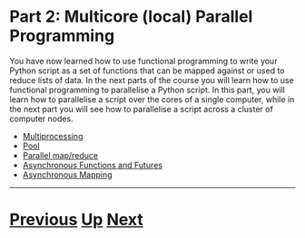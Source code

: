 # Part 2: Multicore (local) Parallel Programming

You have now learned how to use functional programming to write
your Python script as a set of functions that can be mapped
against or used to reduce lists of data. In the next parts of the 
course you will learn how to use functional programming
to parallelise a Python script. In this part, you will learn
how to parallelise a script over the cores of a single computer, 
while in the next part you will see how to parallelise a script
across a cluster of computer nodes.

 * [Multiprocessing](multiprocessing.md)
 * [Pool](pool_part2.md)
 * [Parallel map/reduce](mapreduce_part2.md)
 * [Asynchronous Functions and Futures](futures_part2.md)
 * [Asynchronous Mapping](async_map.md)

***

# [Previous](lambda.md) [Up](README.md) [Next](multiprocessing.md)


 
